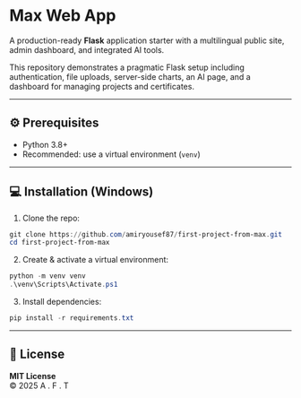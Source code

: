 #  Max Web App

A production-ready **Flask** application starter with a multilingual public site, admin dashboard, and integrated AI tools.

This repository demonstrates a pragmatic Flask setup including authentication, file uploads, server-side charts, an AI page, and a dashboard for managing projects and certificates.

---


## ⚙️ Prerequisites

- Python 3.8+
- Recommended: use a virtual environment (`venv`)

---

## 💻 Installation (Windows)

1. Clone the repo:

```powershell
git clone https://github.com/amiryousef87/first-project-from-max.git
cd first-project-from-max
```

2. Create & activate a virtual environment:

```powershell
python -m venv venv
.\venv\Scripts\Activate.ps1
```

3. Install dependencies:

```powershell
pip install -r requirements.txt
```

---


## 📜 License

**MIT License**  
© 2025  A . F . T

